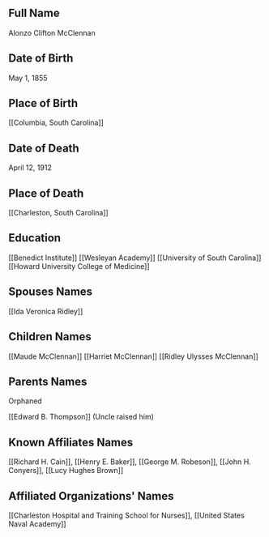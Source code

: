 ## Full Name
Alonzo Clifton McClennan

## Date of Birth
May 1, 1855

## Place of Birth
[[Columbia, South Carolina]]

## Date of Death
April 12, 1912

## Place of Death
[[Charleston, South Carolina]]

## Education
[[Benedict Institute]]
[[Wesleyan Academy]]
[[University of South Carolina]]
[[Howard University College of Medicine]]

## Spouses Names
[[Ida Veronica Ridley]]

## Children Names
[[Maude McClennan]]
[[Harriet McClennan]]
[[Ridley Ulysses McClennan]]

## Parents Names
Orphaned

[[Edward B. Thompson]] (Uncle raised him)

## Known Affiliates Names
[[Richard H. Cain]], [[Henry E. Baker]], [[George M. Robeson]], [[John H. Conyers]], [[Lucy Hughes Brown]]

## Affiliated Organizations' Names
[[Charleston Hospital and Training School for Nurses]], [[United States Naval Academy]]

